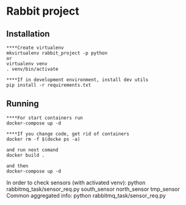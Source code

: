 Rabbit project
==============

Installation
------------
    ****Create virtualenv
    mkvirtualenv rabbit_project -p python
    or 
    virtualenv venv
    . venv/bin/activate
    
    ****If in development environment, install dev utils
    pip install -r requirements.txt
    
Running
------------
    
    ****For start containers run
    docker-compose up -d
    
    ****If you change code, get rid of containers
    docker rm -f $(docke ps -a)  
      
    and run next comand
    docker build .
    
    and then
    docker-compose up -d
    
In order to check sensors (with activated venv):
python rabbitmq_task/sensor_req.py south_sensor north_sensor tmp_sensor
Common aggregated info:
python rabbitmq_task/sensor_req.py

